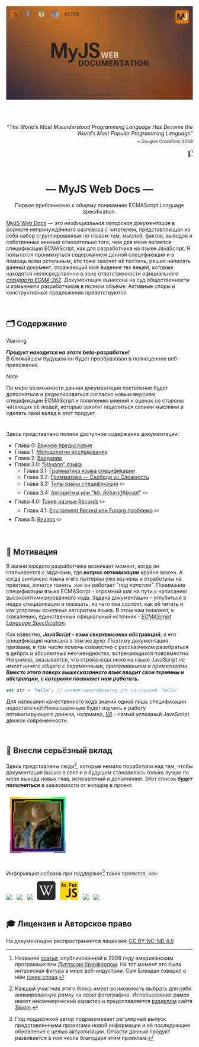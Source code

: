 <div align='center'>
    <img src='./docs/assets/ecma-big.png'>
</div>

<br><br>

<div align='right'>
    <q><i>The World’s Most Misunderstood Programming Language Has Become the World’s Most Popular Programming Language</i></q>
    <br>
    <sub>~ Douglas Crockford, 2008</sub>

📜[^1]

</div><br>

<hgroup>
    <h1 align='center'>— MyJS Web Docs —</h1>
    <p align='center'>Первое приближение к общему пониманию ECMAScript Language Specification.</p>
</hgroup>

[MyJS Web Docs](https://github.com/denlove/myJS) — это _неофициальная авторская документацая_ в
формате непринуждённого разговора с читателем, представляющая из себя набор сгруппированных по
главам тем, мыслей, фактов, выводов и собственных мнений относительно того, чем для меня является
спецификация ECMAScript, как для разработчика на языке JavaScript. Я попытался проникнуться
содержанием данной спецификации и в помощь всем остальным, кто тоже захочет её постичь, решил
написать данный документ, отражающий моё видение тех вещей, которые находятся непосредственно в зоне
ответственности официального
[_стандарта ECMA-262_](https://ecma-international.org/publications-and-standards/standards/ecma-262/).
Документация вынесена на суд общественности и комьюнити разработчиков в полном объёме. Активные
споры и конструктивные предложения приветствуются.

<br>

## 🗂️ Содержание

> [!WARNING]  
> **_Продукт находится на этапе beta-разработки!_**  
> В ближайшем будущем он будет преобразован в полноценное веб-приложение.

> [!NOTE]  
> По мере возможности данная документация постепенно будет дополняться и редактироваться согласно
> новым версиям спецификации ECMAScript и появлению мнений и оценок со стороны читающих её людей,
> которые захотят поделиться своими мыслями и сделать свой вклад в этот продукт.

#

Здесь представлено полное доступное содержание документации:

-   Глава 0: [Важное предисловие](./docs/Preface.md)
-   Глава 1: [Методология исследования](./docs/Methodology.md)
-   Глава 2: [Введение](./docs/Introduction.md)
-   Глава 3.0: ["Начало" языка](./docs/get-started/index.md)
    -   Глава 3.1: [Грамматика языка спецификации](./docs/get-started/Chapter_1.md)
    -   Глава 3.2: [Грамматика — Свобода vs Сложность](./docs/get-started/Chapter_2.md)
    -   Глава 3.3: [Типы языка спецификации](./docs/get-started/Chapter_3.md) ✏️
    -   Глава 3.4: [Алгоритмы или "_Mr. ReturnIfAbrupt_"](./docs/get-started/Chapter_4.md) ✏️
-   Глава 4.0: [Такие разные Records](./docs/records/index.md) ✏️
    -   Глава 4.1: [Environvent Record или Funarg проблема](./docs/records/Chapter_1.md) ✏️
-   Глава 5: [Realms](./docs/Realms.md) ✏️

<br>

## 🍰 Мотивация

В жизни каждого разработчика возникает момент, когда он сталкивается с задачами, где **_вопрос
оптимизации_** крайне важен. А когда синтаксис языка и его паттерны уже изучены и отработаны на
практике, хочется понять, как он работает "_под капотом_". Понимание спецификации языка ECMAScript -
огромный шаг на пути к написанию высокооптимизированного кода. Задача документации - углубиться в
недра спецификации и показать, из чего она состоит, как её читать и как устроены основные алгоритмы
языка. В этом нам поможет, к сожалению, единственный официальный источник -
[_ECMAScript Language Specification_](https://tc39.es/ecma262/multipage/).

Как известно, **_JavaScript - язык сверхвысоких абстракций_**, и его спецификация написана в том же
духе. Поэтому документация призвана, в том числе помочь совместно с рассказчиком разобраться в
дебрях и абсолютных неочевидностях, встречающихся повсеместно. Например, оказывается, что строка
кода ниже на языке JavaScript _не имеет ничего общего с переменными, присваиванием и примитивами_.
**_Вместо этого поверх вышесказанного язык вводит свои термины и абстракции, с которыми позволяет
нам работать._**

```javascript
var str = 'hello'; // свяжем идентификатор str со строкой 'hello'
```

Для написания качественного кода знаний одной лишь спецификации недостаточно! Немаловажным будет
изучить и работу оптимизирующего движка, например, [_V8_](https://v8.dev/blog) - самый успешный
JavaScript движок современности.

<br>

## 🚀 Внесли серьёзный вклад

Здесь представлены люди[^2], которые немало поработали над тем, чтобы документация вышла в свет и в
будущем становилась только лучше по мере выхода новых глав, исправлений и дополнений. Этот список
**_будет пополняться_** в зависимости от вкладов в проект.

<div>
    <a href='https://github.com/denlove'>
        <img width='170' height='170' src="./docs/assets/profile.png" alt="denlove avatar" />
    </a>
</div>
<br>

Информация собрана при поддержке[^3] таких проектов, как:

<div align='left'>
    <a href='https://tc39.es/'><img src="./docs/assets/tc39.png" height="50"></a>
    &nbsp;
    <a href='https://v8.dev/'><img src='./docs/assets/v8.png' height='50'></a>
    &nbsp;
    <a href='https://spec.whatwg.org/'><img src="./docs/assets/whatwg.png" height="50"></a>
    &nbsp;
    <a href='https://www.wikipedia.org/'><img src="./docs/assets/wiki.png" height="50"></a>
    &nbsp;
    <a href='https://www.youtube.com/@AsForJS'><img src="./docs/assets/asforjs.png" height="50"></a>
    &nbsp;
    <a href='https://www.chromium.org/Home/'><img src='./docs/assets/chromium.png' height='50'></a>
    &nbsp;
    <a href='https://github.com/mjdocs'><img src="./docs/assets/myJS.png" height="50"></a>
</div>

<br>

## 🎓 Лицензия и Авторское право

На документацию распространяется лицензия:
[CC BY-NC-ND 4.0](https://creativecommons.org/licenses/by-nc-nd/4.0/)

[^1]:
    Название [статьи](https://crockford.com/javascript/popular.html), опубликованной в 2008 году
    американским программистом
    [Дугласом Крокфордом](https://en.wikipedia.org/wiki/Douglas_Crockford). На тот момент это была
    интересная фигура в мире веб-индустрии. Сам Брендан говорил о нём
    [такие слова](<https://brendaneich.com/2005/06/javascript-1-2-and-in-between/#:~:text=top%20of%20it.%20(-,I%20don%E2%80%99t%20agree%20with%20everything%20Doug%20Crockford%20writes%20at%20the%20last%20two%20links%2C%20but%20most%20of%20his%20arrows%20hit%20their%20targets.,-)>).

[^2]:
    Каждый участник этого блока имеет возможность выбрать для себя анимированную _рамку_ на свою
    фотографию. Использование рамок имеет некоммерческий характер и предоставляется
    [разделом](https://store.steampowered.com/points/shop/c/avatar/cluster/1) сайта
    [_Steam_](https://store.steampowered.com/).

[^3]:
    Под поддержкой автор подразумевает регулярный выпуск представленными проектами новой информации
    и её последующее обновление с целью актуализации. Отчасти данный продукт развивается в том числе
    благодаря этим проектам.
